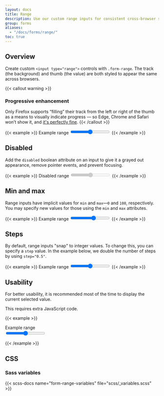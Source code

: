 ```yaml
---
layout: docs
title: Range
description: Use our custom range inputs for consistent cross-browser styling and built-in customization.
group: forms
aliases:
  - "/docs/forms/range/"
toc: true
---
```


## Overview

Create custom `<input type="range">` controls with `.form-range`. The track (the background) and thumb (the value) are both styled to appear the same across browsers.

{{< callout warning >}}
### Progressive enhancement

Only Firefox supports “filling” their track from the left or right of the thumb as a means to visually indicate progress — so Edge, Chrome and Safari won’t show it, and [it's perfectly fine](https://alistapart.com/article/understandingprogressiveenhancement/).
{{< /callout >}}

{{< example >}}
<label for="customRange1" class="form-label">Example range</label>
<input type="range" class="form-range" id="customRange1">
{{< /example >}}

## Disabled

Add the `disabled` boolean attribute on an input to give it a grayed out appearance, remove pointer events, and prevent focusing.

{{< example >}}
<label for="disabledRange" class="form-label is-disabled">Disabled range</label>
<input type="range" class="form-range" id="disabledRange" disabled>
{{< /example >}}

## Min and max

Range inputs have implicit values for `min` and `max`—`0` and `100`, respectively. You may specify new values for those using the `min` and `max` attributes.

{{< example >}}
<label for="customRange2" class="form-label">Example range</label>
<input type="range" class="form-range" min="0" max="5" id="customRange2">
{{< /example >}}

## Steps

By default, range inputs "snap" to integer values. To change this, you can specify a `step` value. In the example below, we double the number of steps by using `step="0.5"`.

{{< example >}}
<label for="customRange3" class="form-label">Example range</label>
<input type="range" class="form-range" min="0" max="5" step="0.5" id="customRange3">
{{< /example >}}

## Usability

For better usability, it is recommended most of the time to display the current selected value.

This requires extra JavaScript code.

{{< example >}}
<div class="d-flex w-100 justify-content-between">
  <label for="customRange4" class="form-label">Example range</label>
  <output id="customRange4ValueText" for="customRange4" class="fw-bold" aria-hidden="true"></output>
</div>
<input type="range" class="form-range" min="0" max="100" step="1" id="customRange4">

<script>
  // Please note that this script is only an example, please adapt it to your needs

  function updateLabelValue() {
    document.querySelector(`output[for="${this.id}"]`).innerHTML = this.value;
  }

  window.addEventListener('load', function () {
    Array.from(document.getElementsByClassName('form-range')).forEach(function (el) {
      if (document.querySelector(`output[for="${el.id}"]`)) {
        el.addEventListener('input', updateLabelValue)
        updateLabelValue.call(el)
      }
    })
  })
</script>
{{< /example >}}

## CSS

### Sass variables

{{< scss-docs name="form-range-variables" file="scss/_variables.scss" >}}
